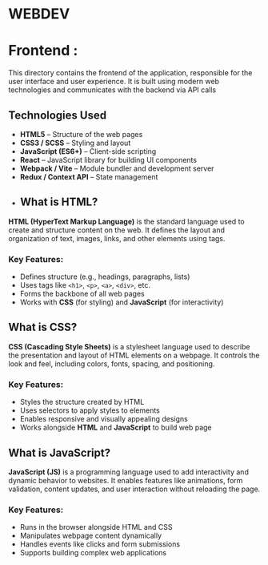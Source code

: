 # WEBDEV


# Frontend :

This directory contains the frontend of the application, responsible for the user interface and user experience. It is built using modern web technologies and communicates with the backend via API calls

## Technologies Used

- **HTML5** – Structure of the web pages
- **CSS3 / SCSS** – Styling and layout
- **JavaScript (ES6+)** – Client-side scripting
- **React** – JavaScript library for building UI components
- **Webpack / Vite** – Module bundler and development server
- **Redux / Context API** – State management 
- ## What is HTML?

**HTML (HyperText Markup Language)** is the standard language used to create and structure content on the web. It defines the layout and organization of text, images, links, and other elements using tags.

### Key Features:
- Defines structure (e.g., headings, paragraphs, lists)
- Uses tags like `<h1>`, `<p>`, `<a>`, `<div>`, etc.
- Forms the backbone of all web pages
- Works with **CSS** (for styling) and **JavaScript** (for interactivity)

## What is CSS?

**CSS (Cascading Style Sheets)** is a stylesheet language used to describe the presentation and layout of HTML elements on a webpage. It controls the look and feel, including colors, fonts, spacing, and positioning.

### Key Features:
- Styles the structure created by HTML
- Uses selectors to apply styles to elements
- Enables responsive and visually appealing designs
- Works alongside **HTML** and **JavaScript** to build web page

## What is JavaScript?

**JavaScript (JS)** is a programming language used to add interactivity and dynamic behavior to websites. It enables features like animations, form validation, content updates, and user interaction without reloading the page.

### Key Features:
- Runs in the browser alongside HTML and CSS
- Manipulates webpage content dynamically
- Handles events like clicks and form submissions
- Supports building complex web applications
















